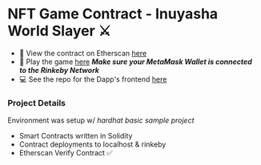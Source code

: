 # NFT Game Contract - Inuyasha World Slayer ⚔️

- 👀  View the contract on Etherscan [here](https://rinkeby.etherscan.io/address/0xC5AeD9A694232Fc8fa11a2b3f44Cdd21e8A4B366)
- 👾 Play the game [here](https://nft-game-frontend-beryl.vercel.app/) _**Make sure your MetaMask Wallet is connected to the Rinkeby Network**_
- 💻 See the repo for the Dapp's frontend [here](https://github.com/UnionPAC/nft-game-frontend)


 ### Project Details
 
 Environment was setup w/ _hardhat basic sample project_
 - Smart Contracts written in Solidity
 - Contract deployments to localhost & rinkeby
 - Etherscan Verify Contract ✅
